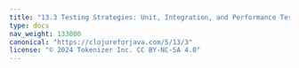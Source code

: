 ```yaml
---
title: "13.3 Testing Strategies: Unit, Integration, and Performance Tests"
type: docs
nav_weight: 133000
canonical: "https://clojureforjava.com/5/13/3"
license: "© 2024 Tokenizer Inc. CC BY-NC-SA 4.0"
---
```

